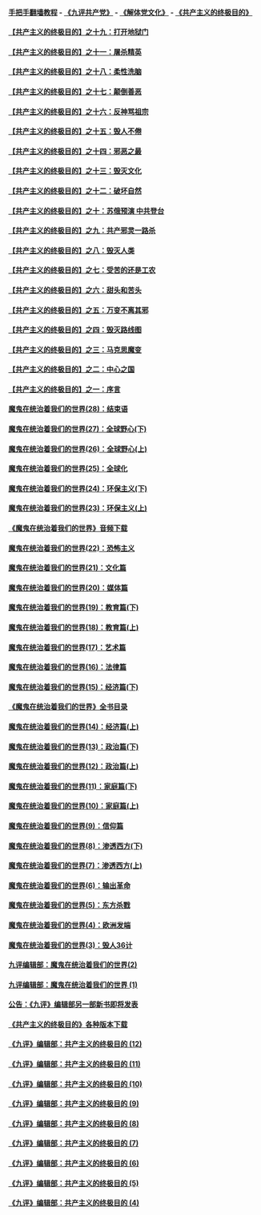 #### [手把手翻墙教程](https://github.com/gfw-breaker/guides/wiki) -  [《九评共产党》](https://github.com/gfw-breaker/9ping.md?t=05061238) - [《解体党文化》](https://github.com/gfw-breaker/jtdwh.md?t=05061238) - [《共产主义的终极目的》](https://github.com/gfw-breaker/gczydzjmd.md?t=05061238)

#### [【共产主义的终极目的】之十九：打开地狱门](../pages/nsc422/n11206376.md?t=05061238) 

#### [【共产主义的终极目的】之十一：屠杀精英](../pages/nsc422/n11118442.md?t=05061238) 

#### [【共产主义的终极目的】之十八：柔性洗脑](../pages/nsc422/n11199994.md?t=05061238) 

#### [【共产主义的终极目的】之十七：颠倒善恶](../pages/nsc422/n11179782.md?t=05061238) 

#### [【共产主义的终极目的】之十六：反神骂祖宗](../pages/nsc422/n11166798.md?t=05061238) 

#### [【共产主义的终极目的】之十五：毁人不倦](../pages/nsc422/n11166792.md?t=05061238) 

#### [【共产主义的终极目的】之十四：邪恶之最](../pages/nsc422/n11150249.md?t=05061238) 

#### [【共产主义的终极目的】之十三：毁灭文化](../pages/nsc422/n11135227.md?t=05061238) 

#### [【共产主义的终极目的】之十二：破坏自然](../pages/nsc422/n11135214.md?t=05061238) 

#### [【共产主义的终极目的】之十：苏俄预演 中共登台](../pages/nsc422/n11118424.md?t=05061238) 

#### [【共产主义的终极目的】之九：共产邪灵一路杀](../pages/nsc422/n11114139.md?t=05061238) 

#### [【共产主义的终极目的】之八：毁灭人类](../pages/nsc422/n11108503.md?t=05061238) 

#### [【共产主义的终极目的】之七：受苦的还是工农](../pages/nsc422/n11101809.md?t=05061238) 

#### [【共产主义的终极目的】之六：甜头和苦头](../pages/nsc422/n11096971.md?t=05061238) 

#### [【共产主义的终极目的】之五：万变不离其邪](../pages/nsc422/n11091285.md?t=05061238) 

#### [【共产主义的终极目的】之四：毁灭路线图](../pages/nsc422/n11086284.md?t=05061238) 

#### [【共产主义的终极目的】之三：马克思魔变](../pages/nsc422/n11061941.md?t=05061238) 

#### [【共产主义的终极目的】之二：中心之国](../pages/nsc422/n11047728.md?t=05061238) 

#### [【共产主义的终极目的】之一：序言](../pages/nsc422/n11086077.md?t=05061238) 

#### [魔鬼在统治着我们的世界(28)：结束语](../pages/nsc422/n10936246.md?t=05061238) 

#### [魔鬼在统治着我们的世界(27)：全球野心(下)](../pages/nsc422/n10928319.md?t=05061238) 

#### [魔鬼在统治着我们的世界(26)：全球野心(上)](../pages/nsc422/n10900318.md?t=05061238) 

#### [魔鬼在统治着我们的世界(25)：全球化](../pages/nsc422/n10788205.md?t=05061238) 

#### [魔鬼在统治着我们的世界(24)：环保主义(下)](../pages/nsc422/n10695307.md?t=05061238) 

#### [魔鬼在统治着我们的世界(23)：环保主义(上)](../pages/nsc422/n10688613.md?t=05061238) 

#### [《魔鬼在统治着我们的世界》音频下载](../pages/nsc422/n10635553.md?t=05061238) 

#### [魔鬼在统治着我们的世界(22)：恐怖主义](../pages/nsc422/n10614727.md?t=05061238) 

#### [魔鬼在统治着我们的世界(21)：文化篇](../pages/nsc422/n10597706.md?t=05061238) 

#### [魔鬼在统治着我们的世界(20)：媒体篇](../pages/nsc422/n10586579.md?t=05061238) 

#### [魔鬼在统治着我们的世界(19)：教育篇(下)](../pages/nsc422/n10564808.md?t=05061238) 

#### [魔鬼在统治着我们的世界(18)：教育篇(上)](../pages/nsc422/n10526970.md?t=05061238) 

#### [魔鬼在统治着我们的世界(17)：艺术篇](../pages/nsc422/n10499093.md?t=05061238) 

#### [魔鬼在统治着我们的世界(16)：法律篇](../pages/nsc422/n10485969.md?t=05061238) 

#### [魔鬼在统治着我们的世界(15)：经济篇(下)](../pages/nsc422/n10469975.md?t=05061238) 

#### [《魔鬼在统治着我们的世界》全书目录](../pages/nsc422/n10464261.md?t=05061238) 

#### [魔鬼在统治着我们的世界(14)：经济篇(上)](../pages/nsc422/n10457370.md?t=05061238) 

#### [魔鬼在统治着我们的世界(13)：政治篇(下)](../pages/nsc422/n10448270.md?t=05061238) 

#### [魔鬼在统治着我们的世界(12)：政治篇(上)](../pages/nsc422/n10444576.md?t=05061238) 

#### [魔鬼在统治着我们的世界(11)：家庭篇(下)](../pages/nsc422/n10440961.md?t=05061238) 

#### [魔鬼在统治着我们的世界(10)：家庭篇(上)](../pages/nsc422/n10435448.md?t=05061238) 

#### [魔鬼在统治着我们的世界(9)：信仰篇](../pages/nsc422/n10432159.md?t=05061238) 

#### [魔鬼在统治着我们的世界(8)：渗透西方(下)](../pages/nsc422/n10429603.md?t=05061238) 

#### [魔鬼在统治着我们的世界(7)：渗透西方(上)](../pages/nsc422/n10426013.md?t=05061238) 

#### [魔鬼在统治着我们的世界(6)：输出革命](../pages/nsc422/n10421536.md?t=05061238) 

#### [魔鬼在统治着我们的世界(5)：东方杀戮](../pages/nsc422/n10417707.md?t=05061238) 

#### [魔鬼在统治着我们的世界(4)：欧洲发端](../pages/nsc422/n10414890.md?t=05061238) 

#### [魔鬼在统治着我们的世界(3)：毁人36计](../pages/nsc422/n10411583.md?t=05061238) 

#### [九评编辑部：魔鬼在统治着我们的世界(2)](../pages/nsc422/n10410036.md?t=05061238) 

#### [九评编辑部：魔鬼在统治着我们的世界 (1)](../pages/nsc422/n10406825.md?t=05061238) 

#### [公告：《九评》编辑部另一部新书即将发表](../pages/nsc422/n10405104.md?t=05061238) 

#### [《共产主义的终极目的》各种版本下载](../pages/nsc422/n10022138.md?t=05061238) 

#### [《九评》编辑部：共产主义的终极目的 (12)](../pages/nsc422/n9933272.md?t=05061238) 

#### [《九评》编辑部：共产主义的终极目的 (11)](../pages/nsc422/n9924973.md?t=05061238) 

#### [《九评》编辑部：共产主义的终极目的 (10)](../pages/nsc422/n9920883.md?t=05061238) 

#### [《九评》编辑部：共产主义的终极目的 (9)](../pages/nsc422/n9916363.md?t=05061238) 

#### [《九评》编辑部：共产主义的终极目的 (8)](../pages/nsc422/n9912488.md?t=05061238) 

#### [《九评》编辑部：共产主义的终极目的 (7)](../pages/nsc422/n9901176.md?t=05061238) 

#### [《九评》编辑部：共产主义的终极目的 (6)](../pages/nsc422/n9899359.md?t=05061238) 

#### [《九评》编辑部：共产主义的终极目的 (5)](../pages/nsc422/n9893174.md?t=05061238) 

#### [《九评》编辑部：共产主义的终极目的 (4)](../pages/nsc422/n9891246.md?t=05061238) 

